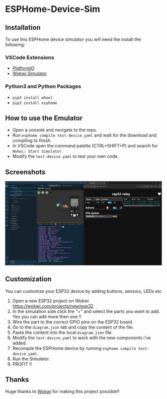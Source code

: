 # ESPHome-Device-Sim

## Installation

To use this ESPHome device simulator you will need the install the following:

### VSCode Extensions
* [PlatformIO](https://marketplace.visualstudio.com/items?itemName=platformio.platformio-ide)
* [Wokwi Simulator](https://marketplace.visualstudio.com/items?itemName=Wokwi.wokwi-vscode)

### Python3 and Python Packages
* `pip3 install wheel`
* `pip3 install esphome`

## How to use the Emulator
* Open a console and nevigate to the repo.
* Run `esphome compile test-device.yaml` and wait for the download and compiling to finish.
* In VSCode open the command palette (CTRL+SHIFT+P) and search for `Wokwi: Start Simulator`
* Modify the `test-device.yaml` to test your own code.

## Screenshots
![Example 1](/screenshots/screenshot1.png?raw=true "Example 1")

## Customization
You can customize your ESP32 device by adding buttons, sensors, LEDs etc 

1) Open a new ESP32 project on Wokwi https://wokwi.com/projects/new/esp32
2) In the simulation side click the "+" and select the parts you want to add. Yes you can add more then one !!
3) Wire the part to the correct GPIO pins on the ESP32 board.
4) Go to the `diagram.json` tab and copy the content of the file.
5) Paste the content into the local `diagram.json` file.
6) Modify the `test-device.yaml` to work with the new components i've added.
7) Recompile the ESPHome device by running `esphome compile test-device.yaml`.
8) Run the Simulator.
9) PROFIT !!

## Thanks
Huge thanks to [Wokwi](https://wokwi.com/) for making this project possible!!